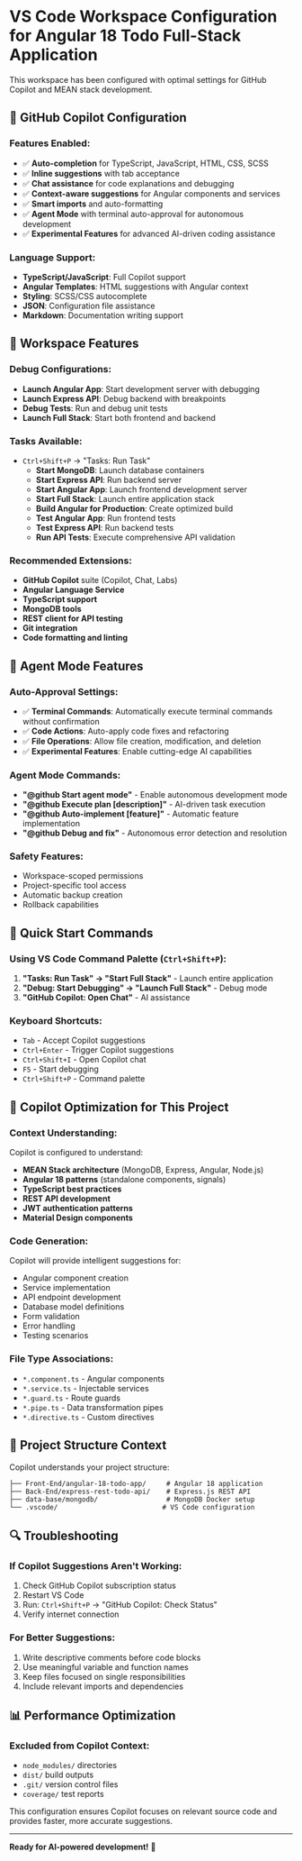 # VS Code Workspace Configuration for Angular 18 Todo Full-Stack Application

This workspace has been configured with optimal settings for GitHub Copilot and MEAN stack development.

## 🤖 GitHub Copilot Configuration

### Features Enabled:
- ✅ **Auto-completion** for TypeScript, JavaScript, HTML, CSS, SCSS
- ✅ **Inline suggestions** with tab acceptance
- ✅ **Chat assistance** for code explanations and debugging
- ✅ **Context-aware suggestions** for Angular components and services
- ✅ **Smart imports** and auto-formatting
- ✅ **Agent Mode** with terminal auto-approval for autonomous development
- ✅ **Experimental Features** for advanced AI-driven coding assistance

### Language Support:
- **TypeScript/JavaScript**: Full Copilot support
- **Angular Templates**: HTML suggestions with Angular context
- **Styling**: SCSS/CSS autocomplete
- **JSON**: Configuration file assistance
- **Markdown**: Documentation writing support

## 🔧 Workspace Features

### Debug Configurations:
- **Launch Angular App**: Start development server with debugging
- **Launch Express API**: Debug backend with breakpoints
- **Debug Tests**: Run and debug unit tests
- **Launch Full Stack**: Start both frontend and backend

### Tasks Available:
- `Ctrl+Shift+P` → "Tasks: Run Task"
  - **Start MongoDB**: Launch database containers
  - **Start Express API**: Run backend server
  - **Start Angular App**: Launch frontend development server
  - **Start Full Stack**: Launch entire application stack
  - **Build Angular for Production**: Create optimized build
  - **Test Angular App**: Run frontend tests
  - **Test Express API**: Run backend tests
  - **Run API Tests**: Execute comprehensive API validation

### Recommended Extensions:
- **GitHub Copilot** suite (Copilot, Chat, Labs)
- **Angular Language Service**
- **TypeScript support**
- **MongoDB tools**
- **REST client for API testing**
- **Git integration**
- **Code formatting and linting**

## 🤖 Agent Mode Features

### Auto-Approval Settings:
- ✅ **Terminal Commands**: Automatically execute terminal commands without confirmation
- ✅ **Code Actions**: Auto-apply code fixes and refactoring
- ✅ **File Operations**: Allow file creation, modification, and deletion
- ✅ **Experimental Features**: Enable cutting-edge AI capabilities

### Agent Mode Commands:
- **"@github Start agent mode"** - Enable autonomous development mode
- **"@github Execute plan [description]"** - AI-driven task execution
- **"@github Auto-implement [feature]"** - Automatic feature implementation
- **"@github Debug and fix"** - Autonomous error detection and resolution

### Safety Features:
- Workspace-scoped permissions
- Project-specific tool access
- Automatic backup creation
- Rollback capabilities

## 🚀 Quick Start Commands

### Using VS Code Command Palette (`Ctrl+Shift+P`):
1. **"Tasks: Run Task" → "Start Full Stack"** - Launch entire application
2. **"Debug: Start Debugging" → "Launch Full Stack"** - Debug mode
3. **"GitHub Copilot: Open Chat"** - AI assistance

### Keyboard Shortcuts:
- `Tab` - Accept Copilot suggestions
- `Ctrl+Enter` - Trigger Copilot suggestions
- `Ctrl+Shift+I` - Open Copilot chat
- `F5` - Start debugging
- `Ctrl+Shift+P` - Command palette

## 🎯 Copilot Optimization for This Project

### Context Understanding:
Copilot is configured to understand:
- **MEAN Stack architecture** (MongoDB, Express, Angular, Node.js)
- **Angular 18 patterns** (standalone components, signals)
- **TypeScript best practices**
- **REST API development**
- **JWT authentication patterns**
- **Material Design components**

### Code Generation:
Copilot will provide intelligent suggestions for:
- Angular component creation
- Service implementation
- API endpoint development
- Database model definitions
- Form validation
- Error handling
- Testing scenarios

### File Type Associations:
- `*.component.ts` - Angular components
- `*.service.ts` - Injectable services
- `*.guard.ts` - Route guards
- `*.pipe.ts` - Data transformation pipes
- `*.directive.ts` - Custom directives

## 📁 Project Structure Context

Copilot understands your project structure:
```
├── Front-End/angular-18-todo-app/     # Angular 18 application
├── Back-End/express-rest-todo-api/    # Express.js REST API
├── data-base/mongodb/                 # MongoDB Docker setup
└── .vscode/                          # VS Code configuration
```

## 🔍 Troubleshooting

### If Copilot Suggestions Aren't Working:
1. Check GitHub Copilot subscription status
2. Restart VS Code
3. Run: `Ctrl+Shift+P` → "GitHub Copilot: Check Status"
4. Verify internet connection

### For Better Suggestions:
1. Write descriptive comments before code blocks
2. Use meaningful variable and function names
3. Keep files focused on single responsibilities
4. Include relevant imports and dependencies

## 📊 Performance Optimization

### Excluded from Copilot Context:
- `node_modules/` directories
- `dist/` build outputs
- `.git/` version control files
- `coverage/` test reports

This configuration ensures Copilot focuses on relevant source code and provides faster, more accurate suggestions.

---

**Ready for AI-powered development!** 🚀